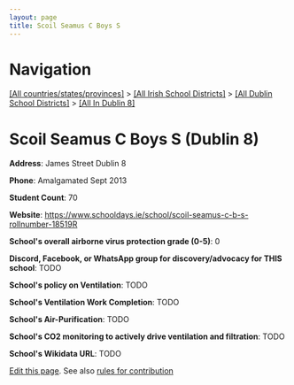 ```yaml
---
layout: page
title: Scoil Seamus C Boys S
---
```

# Navigation

[[All countries/states/provinces]](../../../..) > [[All Irish School Districts]](../../..) > [[All Dublin School Districts]](../..) > [[All In Dublin 8]](..)

# Scoil Seamus C Boys S (Dublin 8)

**Address**: James Street Dublin 8

**Phone**: Amalgamated Sept 2013

**Student Count**: 70

**Website**: <https://www.schooldays.ie/school/scoil-seamus-c-b-s-rollnumber-18519R>

**School's overall airborne virus protection grade (0-5)**: 0

**Discord, Facebook, or WhatsApp group for discovery/advocacy for THIS school**: TODO

**School's policy on Ventilation**: TODO

**School's Ventilation Work Completion**: TODO

**School's Air-Purification**: TODO

**School's CO2 monitoring to actively drive ventilation and filtration**: TODO

**School's Wikidata URL**: TODO


[Edit this page](https://github.com/ventilate-schools/Ireland/edit/main/./Dublin_8/Scoil_Seamus_C_Boys_S.md). See also [rules for contribution](../../../contribution-rules/)